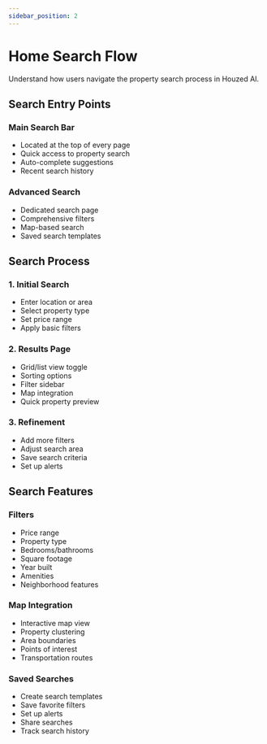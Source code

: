 ```yaml
---
sidebar_position: 2
---
```


# Home Search Flow

Understand how users navigate the property search process in Houzed AI.

## Search Entry Points

### Main Search Bar
- Located at the top of every page
- Quick access to property search
- Auto-complete suggestions
- Recent search history

### Advanced Search
- Dedicated search page
- Comprehensive filters
- Map-based search
- Saved search templates

## Search Process

### 1. Initial Search
- Enter location or area
- Select property type
- Set price range
- Apply basic filters

### 2. Results Page
- Grid/list view toggle
- Sorting options
- Filter sidebar
- Map integration
- Quick property preview

### 3. Refinement
- Add more filters
- Adjust search area
- Save search criteria
- Set up alerts

## Search Features

### Filters
- Price range
- Property type
- Bedrooms/bathrooms
- Square footage
- Year built
- Amenities
- Neighborhood features

### Map Integration
- Interactive map view
- Property clustering
- Area boundaries
- Points of interest
- Transportation routes

### Saved Searches
- Create search templates
- Save favorite filters
- Set up alerts
- Share searches
- Track search history 